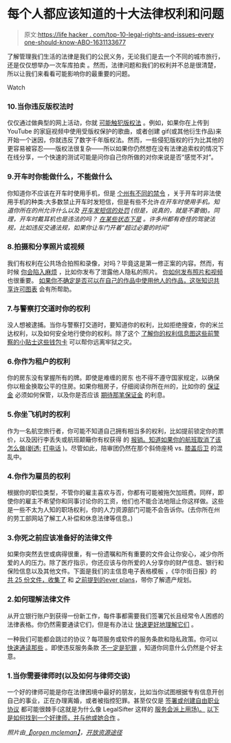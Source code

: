 # 每个人都应该知道的十大法律权利和问题

> 原文:[https://life hacker . com/top-10-legal-rights-and-issues-every one-should-know-ABO-1631133677](https://lifehacker.com/top-10-legal-rights-and-issues-everyone-should-know-abo-1631133677)

了解管理我们生活的法律是我们的公民义务，无论我们是去一个不同的城市旅行，还是仅仅想举办一次车库拍卖 。然而，法律问题和我们的权利并不总是很清楚，所以让我们来看看可能影响你的最重要的问题。

Watch

### 10.当你违反版权法时

仅仅通过做典型的网上活动，你就 [可能触犯版权法](https://lifehacker.com/how-youre-breaking-the-law-every-day-and-what-you-can-5888488) 。例如，如果你在上传到 YouTube 的家庭视频中使用受版权保护的歌曲，或者创建 gif(或其他衍生作品)来开始一个迷因，你就违反了数字千年版权法。然而，一些侵犯版权的行为比其他的更容易被容忍——版权法很复杂——所以如果你仍然想在没有法律追索权的情况下在线分享，一个快速的测试可能是问你自己你所做的对你来说是否“感觉不对”。

### 9.开车时你能做什么，不能做什么

你知道你不应该在开车时使用手机，但是 [个州有不同的禁令](https://lifehacker.com/this-map-shows-state-laws-against-cell-phone-use-while-1469665547) ，关于开车时非法使用手机的种类:大多数禁止开车时发短信，但是有些不允许*在开车时使用手机。知道你所在的州允许什么以及 [开车发短信的处罚](http://lifehacker.com/this-map-shows-state-by-state-penalties-for-texting-whi-1453133028) (但是，说真的，就是不要做)。同理，开车时戴耳机也是违法的吗？ [在某些状态下是](http://lifehacker.com/ever-wonder-if-its-actually-legal-to-wear-headphones-wh-30787725) 。许多州都有奇怪的驾驶法规，比如违反交通法规，如果你让车门开着“超过必要的时间”*

### 8.拍摄和分享照片或视频

我们有权利在公共场合拍照和录像，对吗？毕竟这是第一修正案的内容。然而，有时候 [你会陷入麻烦](http://lifehacker.com/know-your-rights-photography-in-public-5912250) ，比如你发布了泄露他人隐私的照片。 [你如何发布照片和视频](http://lifehacker.com/the-best-ways-to-be-sure-youre-legally-using-online-pho-5992419) 也很重要。 [如果你不确定是否可以在自己的作品中使用他人的作品，这张知识共享许可图表](http://lifehacker.com/understand-creative-commons-licensing-with-this-chart-1614149185) 会有所帮助。

### 7.与警察打交道时你的权利

没人想被逮捕。当你与警察打交道时，要知道你的权利，比如拒绝搜查，你的米兰达权利，以及如何安全地行使你的权利。除了这个 [了解你的权利信息图](http://lifehacker.com/this-infographic-shows-you-how-to-answer-police-and-avo-1496295929)[这些前警察的小贴士](http://lifehacker.com/decrease-your-chances-of-being-arrested-with-these-tips-1467462559)[这些钱包卡](http://lifehacker.com/always-know-how-to-deal-with-the-police-by-keeping-thes-5836663) 可以帮你远离牢狱之灾。

### 6.你作为租户的权利

你的房东没有掌握所有的牌。即使是难缠的房东 也不得不遵守国家规定，以确保你以租金换取公平的住房。如果你租房子，仔细阅读你所在州的，比如你的 [保证金](http://twocents.lifehacker.com/how-to-make-sure-you-get-your-security-deposit-back-1604938030) 必须如何保管，以及你是否应该 [期待那笔保证金](http://www.getrichslowly.org/blog/2014/09/03/looking-out-for-your-finances-as-a-renter/) 的利息。

### 5.你坐飞机时的权利

作为一名航空旅行者，你可能不知道自己拥有相当多的权利，比如提前锁定你的票价，以及因行李丢失或航班颠簸你有权获得 的 [报销。知道如果你的航班取消了该怎么做(剧透:](http://lifehacker.com/know-your-rights-as-a-passenger-to-avoid-getting-screwe-5794277) [打电话](http://lifehacker.com/the-first-thing-you-should-do-when-your-flight-gets-can-5953279) )。尽管如此，陪审团仍然在那个斜倚座椅 vs. [膝盖后卫](http://lifehacker.com/knee-defender-stops-airline-seats-from-crushing-your-le-5633071) 的混乱中。

### 4.你作为雇员的权利

根据你的职位类型，不管你的雇主喜欢与否，你都有可能被拖欠加班费。同样，即使你的雇主不希望你和同事讨论你的工资，他们也不能合法地阻止你这样做。这些是一些不太为人知的职场权利，你的人力资源部门可能不会告诉你。(去你所在州的劳工部网站了解工人补偿和休息法律等信息。)

### 3.你死之前应该准备好的法律文件

如果你突然去世或病得很重，有一份遗嘱和所有重要的文件会让你安心，减少你所爱的人的压力。除了医疗指示，你还应该与你所爱的人分享你的财产信息、银行和保险信息以及其他文件。下面是我们的主信息电子表格模板 ，《华尔街日报》的 [共 25 份文件，收集了](http://lifehacker.com/gather-these-twenty-five-documents-you-need-before-you-5883371) 和 [之前提到的](http://lifehacker.com/everplans-walks-you-through-all-the-steps-needed-to-dea-5963947)[ever plans](https://www.everplans.com/)，带你了解遗产规划。

### 2.如何理解法律文件

从开立银行账户到获得一份新工作，每件事都需要我们签署冗长且经常令人困惑的法律表格。你仍然需要通读它们，但是有办法让 [快速更好地理解它们](http://lifehacker.com/how-can-i-quickly-read-and-make-sense-of-befuddling-leg-5960870) 。

一种我们可能都会跳过的协议？每项服务或软件的服务条款和隐私政策。你可以 [快速通读那些](https://lifehacker.com/how-to-quickly-read-a-terms-of-service-5892422) 。即使违反服务条款 [不一定是犯罪](http://lifehacker.com/breaking-a-terms-of-service-isnt-necessarily-a-crime-5901773) ，知道你同意什么仍然是个好主意。

### 1.当你需要律师时(以及如何与律师交谈)

一个好的律师可能是你在法律困境中最好的朋友，比如当你试图根据专有信息开创自己的事业，正在办理离婚，或者被指控犯罪。甚至仅仅是 [签署或创建自由职业协议](https://lifehacker.com/the-six-contract-provisions-freelancers-should-include-1515118904) 都可能很棘手(这就是为什么像 LegalSifter 这样的 [服务会派上用场)。](http://lifehacker.com/legalsifter-demystifies-legal-contracts-1617620407) [以下是如何找到一个好律师，并与他或她合作](http://lifehacker.com/how-to-talk-to-a-lawyer-and-when-you-need-one-1592509960) 。

*照片由*[*【jorgen mcleman】*](http://www.shutterstock.com/pic.mhtml?id=180564089&src=id)*，*[*开放资源途径*](https://www.flickr.com/photos/opensourceway/4371001458/sizes/o/)